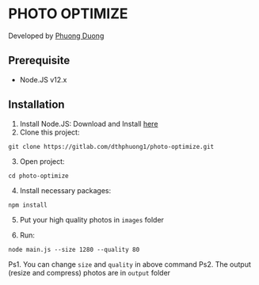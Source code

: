 # PHOTO OPTIMIZE

Developed by [Phuong Duong](https://phuongduong.fpo.vn/)

## Prerequisite
- Node.JS v12.x

## Installation
1. Install Node.JS: Download and Install [here](https://nodejs.org/en/download/)
2. Clone this project: 
```
git clone https://gitlab.com/dthphuong1/photo-optimize.git
```

3. Open project:
```
cd photo-optimize
```

4. Install necessary packages:
```
npm install
```

5. Put your high quality photos in `images` folder

6. Run:
```
node main.js --size 1280 --quality 80
```

Ps1. You can change `size` and `quality` in above command
Ps2. The output (resize and compress) photos are in `output` folder

